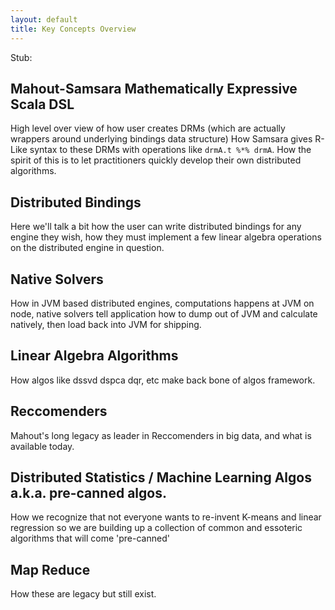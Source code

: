 ```yaml
---
layout: default
title: Key Concepts Overview
---
```



Stub:
## Mahout-Samsara Mathematically Expressive Scala DSL

High level over view of how user creates DRMs (which are actually wrappers around underlying bindings data structure)
How Samsara gives R-Like syntax to these DRMs with operations like `drmA.t %*% drmA`.  How the spirit of this is to let 
practitioners quickly develop their own distributed algorithms. 

## Distributed Bindings

Here we'll talk a bit how the user can write distributed bindings for any engine they wish, how they must implement a few
linear algebra operations on the distributed engine in question. 

## Native Solvers

How in JVM based distributed engines, computations happens at JVM on node, native solvers tell application how to dump 
out of JVM and calculate natively, then load back into JVM for shipping. 


## Linear Algebra Algorithms

How algos like dssvd dspca dqr, etc make back bone of algos framework.

## Reccomenders

Mahout's long legacy as leader in Reccomenders in big data, and what is available today.

## Distributed Statistics / Machine Learning Algos a.k.a. pre-canned algos.

How we recognize that not everyone wants to re-invent K-means and linear regression so we are building up a collection of 
common and essoteric algorithms that will come 'pre-canned'

## Map Reduce

How these are legacy but still exist. 

